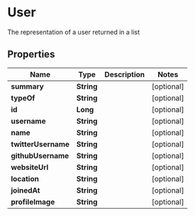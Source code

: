 

# User

The representation of a user returned in a list

## Properties

| Name | Type | Description | Notes |
|------------ | ------------- | ------------- | -------------|
|**summary** | **String** |  |  [optional] |
|**typeOf** | **String** |  |  [optional] |
|**id** | **Long** |  |  [optional] |
|**username** | **String** |  |  [optional] |
|**name** | **String** |  |  [optional] |
|**twitterUsername** | **String** |  |  [optional] |
|**githubUsername** | **String** |  |  [optional] |
|**websiteUrl** | **String** |  |  [optional] |
|**location** | **String** |  |  [optional] |
|**joinedAt** | **String** |  |  [optional] |
|**profileImage** | **String** |  |  [optional] |



